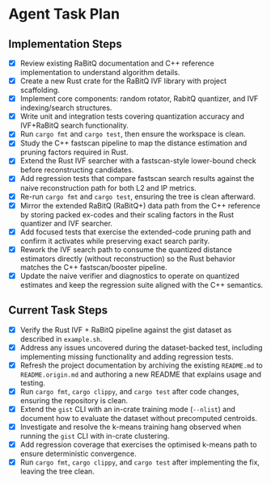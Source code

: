 # Agent Task Plan

## Implementation Steps
- [x] Review existing RaBitQ documentation and C++ reference implementation to understand algorithm details.
- [x] Create a new Rust crate for the RaBitQ IVF library with project scaffolding.
- [x] Implement core components: random rotator, RabitQ quantizer, and IVF indexing/search structures.
- [x] Write unit and integration tests covering quantization accuracy and IVF+RaBitQ search functionality.
- [x] Run `cargo fmt` and `cargo test`, then ensure the workspace is clean.
- [x] Study the C++ fastscan pipeline to map the distance estimation and pruning factors required in Rust.
- [x] Extend the Rust IVF searcher with a fastscan-style lower-bound check before reconstructing candidates.
- [x] Add regression tests that compare fastscan search results against the naive reconstruction path for both L2 and IP metrics.
- [x] Re-run `cargo fmt` and `cargo test`, ensuring the tree is clean afterward.
- [x] Mirror the extended RaBitQ (RaBitQ+) data path from the C++ reference by storing packed ex-codes and their scaling factors in the Rust quantizer and IVF searcher.
- [x] Add focused tests that exercise the extended-code pruning path and confirm it activates while preserving exact search parity.
- [x] Rework the IVF search path to consume the quantized distance estimators directly (without reconstruction) so the Rust behavior matches the C++ fastscan/booster pipeline.
- [x] Update the naive verifier and diagnostics to operate on quantized estimates and keep the regression suite aligned with the C++ semantics.

## Current Task Steps
- [x] Verify the Rust IVF + RaBitQ pipeline against the gist dataset as described in `example.sh`.
- [x] Address any issues uncovered during the dataset-backed test, including implementing missing functionality and adding regression tests.
- [x] Refresh the project documentation by archiving the existing `README.md` to `README.origin.md` and authoring a new README that explains usage and testing.
- [x] Run `cargo fmt`, `cargo clippy`, and `cargo test` after code changes, ensuring the repository is clean.
- [x] Extend the `gist` CLI with an in-crate training mode (`--nlist`) and document how to evaluate the dataset without precomputed centroids.
- [x] Investigate and resolve the k-means training hang observed when running the `gist` CLI with in-crate clustering.
- [x] Add regression coverage that exercises the optimised k-means path to ensure deterministic convergence.
- [x] Run `cargo fmt`, `cargo clippy`, and `cargo test` after implementing the fix, leaving the tree clean.
